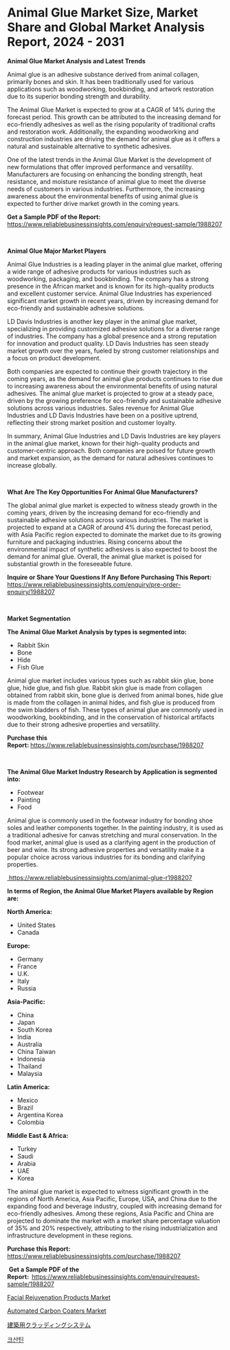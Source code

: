 <p><h1>Animal Glue Market Size, Market Share and Global Market Analysis Report, 2024 - 2031</h1></p><p><strong>Animal Glue Market Analysis and Latest Trends</strong></p>
<p><p>Animal glue is an adhesive substance derived from animal collagen, primarily bones and skin. It has been traditionally used for various applications such as woodworking, bookbinding, and artwork restoration due to its superior bonding strength and durability.</p><p>The Animal Glue Market is expected to grow at a CAGR of 14% during the forecast period. This growth can be attributed to the increasing demand for eco-friendly adhesives as well as the rising popularity of traditional crafts and restoration work. Additionally, the expanding woodworking and construction industries are driving the demand for animal glue as it offers a natural and sustainable alternative to synthetic adhesives.</p><p>One of the latest trends in the Animal Glue Market is the development of new formulations that offer improved performance and versatility. Manufacturers are focusing on enhancing the bonding strength, heat resistance, and moisture resistance of animal glue to meet the diverse needs of customers in various industries. Furthermore, the increasing awareness about the environmental benefits of using animal glue is expected to further drive market growth in the coming years.</p></p>
<p><strong>Get a Sample PDF of the Report:&nbsp;</strong> <a href="https://www.reliablebusinessinsights.com/enquiry/request-sample/1988207">https://www.reliablebusinessinsights.com/enquiry/request-sample/1988207</a></p>
<p>&nbsp;</p>
<p><strong>Animal Glue Major Market Players</strong></p>
<p><p>Animal Glue Industries is a leading player in the animal glue market, offering a wide range of adhesive products for various industries such as woodworking, packaging, and bookbinding. The company has a strong presence in the African market and is known for its high-quality products and excellent customer service. Animal Glue Industries has experienced significant market growth in recent years, driven by increasing demand for eco-friendly and sustainable adhesive solutions.</p><p>LD Davis Industries is another key player in the animal glue market, specializing in providing customized adhesive solutions for a diverse range of industries. The company has a global presence and a strong reputation for innovation and product quality. LD Davis Industries has seen steady market growth over the years, fueled by strong customer relationships and a focus on product development.</p><p>Both companies are expected to continue their growth trajectory in the coming years, as the demand for animal glue products continues to rise due to increasing awareness about the environmental benefits of using natural adhesives. The animal glue market is projected to grow at a steady pace, driven by the growing preference for eco-friendly and sustainable adhesive solutions across various industries. Sales revenue for Animal Glue Industries and LD Davis Industries have been on a positive uptrend, reflecting their strong market position and customer loyalty.</p><p>In summary, Animal Glue Industries and LD Davis Industries are key players in the animal glue market, known for their high-quality products and customer-centric approach. Both companies are poised for future growth and market expansion, as the demand for natural adhesives continues to increase globally.</p></p>
<p>&nbsp;</p>
<p><strong>What Are The Key Opportunities For Animal Glue Manufacturers?</strong></p>
<p><p>The global animal glue market is expected to witness steady growth in the coming years, driven by the increasing demand for eco-friendly and sustainable adhesive solutions across various industries. The market is projected to expand at a CAGR of around 4% during the forecast period, with Asia Pacific region expected to dominate the market due to its growing furniture and packaging industries. Rising concerns about the environmental impact of synthetic adhesives is also expected to boost the demand for animal glue. Overall, the animal glue market is poised for substantial growth in the foreseeable future.</p></p>
<p><strong>Inquire or Share Your Questions If Any Before Purchasing This Report:</strong> <a href="https://www.reliablebusinessinsights.com/enquiry/pre-order-enquiry/1988207">https://www.reliablebusinessinsights.com/enquiry/pre-order-enquiry/1988207</a></p>
<p>&nbsp;</p>
<p><strong>Market Segmentation</strong></p>
<p><strong>The Animal Glue Market Analysis by types is segmented into:</strong></p>
<p><ul><li>Rabbit Skin</li><li>Bone</li><li>Hide</li><li>Fish Glue</li></ul></p>
<p><p>Animal glue market includes various types such as rabbit skin glue, bone glue, hide glue, and fish glue. Rabbit skin glue is made from collagen obtained from rabbit skin, bone glue is derived from animal bones, hide glue is made from the collagen in animal hides, and fish glue is produced from the swim bladders of fish. These types of animal glue are commonly used in woodworking, bookbinding, and in the conservation of historical artifacts due to their strong adhesive properties and versatility.</p></p>
<p><strong>Purchase this Report:&nbsp;</strong><a href="https://www.reliablebusinessinsights.com/purchase/1988207">https://www.reliablebusinessinsights.com/purchase/1988207</a></p>
<p>&nbsp;</p>
<p><strong>The Animal Glue Market Industry Research by Application is segmented into:</strong></p>
<p><ul><li>Footwear</li><li>Painting</li><li>Food</li></ul></p>
<p><p>Animal glue is commonly used in the footwear industry for bonding shoe soles and leather components together. In the painting industry, it is used as a traditional adhesive for canvas stretching and mural conservation. In the food market, animal glue is used as a clarifying agent in the production of beer and wine. Its strong adhesive properties and versatility make it a popular choice across various industries for its bonding and clarifying properties.</p></p>
<p><a href="https://www.reliablebusinessinsights.com/animal-glue-r1988207">&nbsp;https://www.reliablebusinessinsights.com/animal-glue-r1988207</a></p>
<p><strong>In terms of Region, the Animal Glue Market Players available by Region are:</strong></p>
<p>
    <p> <strong> North America: </strong>
        <ul>
            <li>United States</li>
            <li>Canada</li>
        </ul>
        </p> 
    <p> <strong> Europe: </strong>
        <ul>
            <li>Germany</li>
            <li>France</li>
            <li>U.K.</li>
            <li>Italy</li>
            <li>Russia</li>
        </ul>
        </p> 
    <p> <strong> Asia-Pacific: </strong>
        <ul>
            <li>China</li>
            <li>Japan</li>
            <li>South Korea</li>
            <li>India</li>
            <li>Australia</li>
            <li>China Taiwan</li>
            <li>Indonesia</li>
            <li>Thailand</li>
            <li>Malaysia</li>
        </ul>
        </p> 
    <p> <strong> Latin America: </strong>
        <ul>
            <li>Mexico</li>
            <li>Brazil</li>
            <li>Argentina Korea</li>
            <li>Colombia</li>
        </ul>
        </p> 
    <p> <strong> Middle East & Africa: </strong>
        <ul>
            <li>Turkey</li>
            <li>Saudi</li>
            <li>Arabia</li>
            <li>UAE</li>
            <li>Korea</li>
        </ul>
    </p>
    </p>
<p><p>The animal glue market is expected to witness significant growth in the regions of North America, Asia Pacific, Europe, USA, and China due to the expanding food and beverage industry, coupled with increasing demand for eco-friendly adhesives. Among these regions, Asia Pacific and China are projected to dominate the market with a market share percentage valuation of 35% and 20% respectively, attributing to the rising industrialization and infrastructure development in these regions.</p></p>
<p><strong>Purchase this Report: </strong><a href="https://www.reliablebusinessinsights.com/purchase/1988207">https://www.reliablebusinessinsights.com/purchase/1988207</a></p>
<p>&nbsp;<strong>Get a Sample PDF of the Report:&nbsp;&nbsp;</strong><a href="https://www.reliablebusinessinsights.com/enquiry/request-sample/1988207">https://www.reliablebusinessinsights.com/enquiry/request-sample/1988207</a></p>
<p><strong></strong></p>
<p><p><a href="https://issuu.com/reportprime-2/docs/facial-rejuvenation-products-market-size-2030.pptx">Facial Rejuvenation Products Market</a></p><p><a href="https://github.com/Christopherorp895/Market-Research-Report-List-1/blob/main/automated-carbon-coaters-market.md">Automated Carbon Coaters Market</a></p><p><a href="https://github.com/avbqbctihcbe2/Market-Research-Report-List-3/blob/main/49332653355.md">建築用クラッディングシステム</a></p><p><a href="https://github.com/hzumrdvas204296/Market-Research-Report-List-3/blob/main/80375237460.md">크산틴</a></p></p>